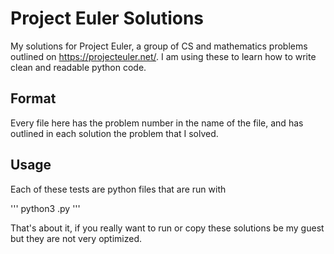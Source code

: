 # Project Euler Solutions

My solutions for Project Euler, a group of CS and mathematics problems outlined on https://projecteuler.net/. I am using these to learn how to write clean and readable python code.

## Format

Every file here has the problem number in the name of the file, and has outlined in each solution the problem that I solved.

## Usage

Each of these tests are python files that are run with

'''
python3 <solution>.py
'''

That's about it, if you really want to run or copy these solutions be my guest but they are not very optimized.
